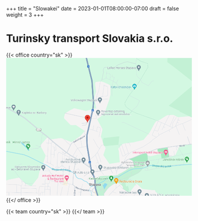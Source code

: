 +++
title = "Slowakei"
date = 2023-01-01T08:00:00-07:00
draft = false
weight = 3
+++

# Turinsky transport Slovakia s.r.o.

{{< office country="sk" >}}
![map](map.png)
{{</ office >}}


{{< team country="sk" >}}
{{</ team >}}